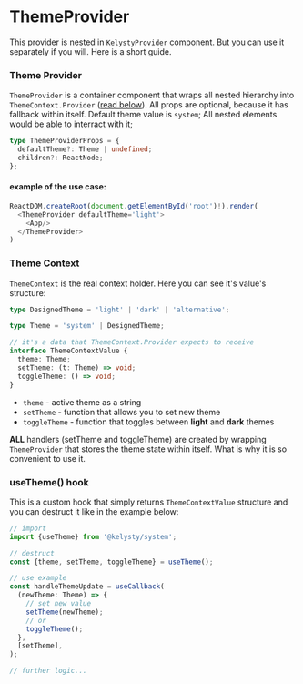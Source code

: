 # ThemeProvider

This provider is nested in `KelystyProvider` component. But you can use it separately if you will. Here is a short guide.

### Theme Provider

`ThemeProvider` is a container component that wraps all nested hierarchy into `ThemeContext.Provider` ([read below](#theme-context-structure)).
All props are optional, because it has fallback within itself.
Default theme value is `system`; All nested elements would be able to interract with it;

```ts
type ThemeProviderProps = {
  defaultTheme?: Theme | undefined;
  children?: ReactNode;
};
```

#### example of the use case:

```ts
ReactDOM.createRoot(document.getElementById('root')!).render(
  <ThemeProvider defaultTheme='light'>
    <App/>
  </ThemeProvider>
)
```

### Theme Context

`ThemeContext` is the real context holder. Here you can see it's value's structure:

```ts
type DesignedTheme = 'light' | 'dark' | 'alternative';

type Theme = 'system' | DesignedTheme;

// it's a data that ThemeContext.Provider expects to receive
interface ThemeContextValue {
  theme: Theme;
  setTheme: (t: Theme) => void;
  toggleTheme: () => void;
}
```

- `theme` - active theme as a string
- `setTheme` - function that allows you to set new theme
- `toggleTheme` - function that toggles between **light** and **dark** themes

**ALL** handlers (setTheme and toggleTheme) are created by wrapping `ThemeProvider` that stores the theme state within itself. What is why it is so convenient to use it.

### useTheme() hook

This is a custom hook that simply returns `ThemeContextValue` structure and you can destruct it like in the example below:

```ts
// import
import {useTheme} from '@kelysty/system';

// destruct
const {theme, setTheme, toggleTheme} = useTheme();

// use example
const handleThemeUpdate = useCallback(
  (newTheme: Theme) => {
    // set new value
    setTheme(newTheme);
    // or
    toggleTheme();
  },
  [setTheme],
);

// further logic...
```

